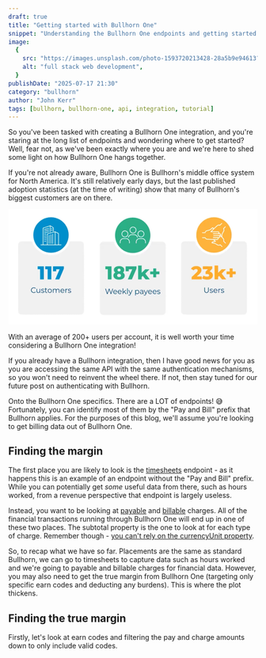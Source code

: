 ```yaml
---
draft: true
title: "Getting started with Bullhorn One"
snippet: "Understanding the Bullhorn One endpoints and getting started with an integration"
image:
  {
    src: "https://images.unsplash.com/photo-1593720213428-28a5b9e94613?&fit=crop&w=430&h=240",
    alt: "full stack web development",
  }
publishDate: "2025-07-17 21:30"
category: "bullhorn"
author: "John Kerr"
tags: [bullhorn, bullhorn-one, api, integration, tutorial]
---
```


So you've been tasked with creating a Bullhorn One integration, and you're staring at the long list of endpoints and 
wondering where to get started? Well, fear not, as we've been exactly where you are and we're here to shed some light 
on how Bullhorn One hangs together.

If you're not already aware, Bullhorn One is Bullhorn's middle office system for North America. It's still relatively 
early days, but the last published adoption statistics (at the time of writing) show that many of Bullhorn's biggest 
customers are on there.

![Bullhorn One adoption](bullhorn-one-adoption.png)

With an average of 200+ users per account, it is well worth your time considering a Bullhorn One integration!

If you already have a Bullhorn integration, then I have good news for you as you are accessing the same API with the 
same authentication mechanisms, so you won't need to reinvent the wheel there. If not, then stay tuned for our future 
post on authenticating with Bullhorn.

Onto the Bullhorn One specifics. There are a LOT of endpoints! 😅 Fortunately, you can identify most of them by 
the "Pay and Bill" prefix that Bullhorn applies. For the purposes of this blog, we'll assume you're looking to get 
billing data out of Bullhorn One.

## Finding the margin

The first place you are likely to look is the 
[timesheets](https://bullhorn.github.io/rest-api-docs/entityref.html#timesheet) endpoint - as it happens this is an example 
of an endpoint without the "Pay and Bill" prefix. While you can potentially get _some_ useful data from there, such 
as hours worked, from a revenue perspective that endpoint is largely useless.

Instead, you want to be looking 
at [payable](https://bullhorn.github.io/rest-api-docs/entityref.html#pay-and-bill-payablecharge) 
and [billable](https://bullhorn.github.io/rest-api-docs/entityref.html#pay-and-bill-billablecharge) charges. All of 
the financial transactions running through Bullhorn One will end up in one of these two places. The subtotal property 
is the one to look at for each type of charge. Remember 
though - [you can't rely on the currencyUnit property](/posts/bullhorn-currencies).

So, to recap what we have so far. Placements are the same as standard Bullhorn, we can go to timesheets to capture data 
such as hours worked and we're going to payable and billable charges for financial data. However, you may also need to 
get the true margin from Bullhorn One (targeting only specific earn codes and deducting any burdens). This is where the 
plot thickens.

## Finding the true margin

Firstly, let's look at earn codes and filtering the pay and charge amounts down to only include valid codes.
